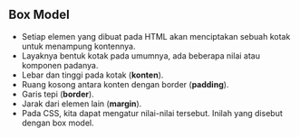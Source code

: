 ## Box Model

- Setiap elemen yang dibuat pada HTML akan menciptakan sebuah kotak untuk menampung kontennya.
- Layaknya bentuk kotak pada umumnya, ada beberapa nilai atau komponen padanya.
- Lebar dan tinggi pada kotak (**konten**).
- Ruang kosong antara konten dengan border (**padding**).
- Garis tepi (**border**).
- Jarak dari elemen lain (**margin**).
- Pada CSS, kita dapat mengatur nilai-nilai tersebut. Inilah yang disebut dengan box model.
